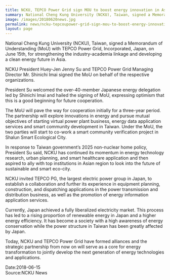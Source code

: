 ```yaml
---
title: NCKU, TEPCO Power Grid sign MOU to boost energy innovation in Asia
summary: National Cheng Kung University (NCKU), Taiwan, signed a Memorandum of Understanding (MoU) with TEPCO Power Grid, Incorporated, Japan, on June 15th, for strengthening the industry-academia linkage and developing a clean energy future in Asia.
image: /images/20180620news.jpg
permalink: news/ncku-tepcoupower-grid-sign-mou-to-boost-energy-innovation-in-asia/
layout: page
---
```

National Cheng Kung University (NCKU), Taiwan, signed a Memorandum of Understanding (MoU) with TEPCO Power Grid, Incorporated, Japan, on June 15th, for strengthening the industry-academia linkage and developing a clean energy future in Asia.

NCKU President Huey-Jen Jenny Su and TEPCO Power Grid Managing Director Mr. Shinichi Imai signed the MoU on behalf of the respective organizations.

President Su welcomed the over-40-member Japanese energy delegation led by Shinichi Imai and hailed the signing of MoU, expressing optimism that this is a good beginning for future cooperation.

The MoU will pave the way for cooperation initially for a three-year period. The partnership will explore innovations in energy and pursue mutual objectives of starting virtual power plant business, energy data application services and smart community development in Taiwan.
Under the MoU, the two parties will start to co-work a smart community verification project in Shalun Smart Ecological City.

In response to Taiwan government’s 2025 non-nuclear home policy, President Su said,
NCKU has continued its momentum in energy technology research, urban planning, and smart healthcare application and then aspired to ally with top institutions in Asian region to look into the future of sustainable and smart eco-city.

NCKU invited TEPCO PG, the largest electric power group in Japan, to establish a collaboration and further its experience in equipment planning, construction, and dispatching applications in the power transmission and distribution business, as well as the promotion of energy information application services. 

Currently, Japan achieved a fully liberalized electricity market. This process has led to a rising proportion of renewable energy in Japan and a higher energy efficiency. It has become a society with a high awareness of energy conservation while the power structure in Taiwan has been greatly affected by Japan. 

Today, NCKU and TEPCO Power Grid have formed alliances and the strategic partnership from now on will serve as a core for energy transformation to jointly develop the next generation of energy technologies and applications.

Date:2018-06-15
<br/>
Source:NCKU News
